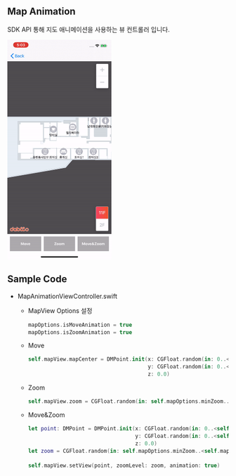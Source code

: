 ## Map Animation

SDK API 통해 지도 애니메이션을 사용하는 뷰 컨트롤러 입니다.

<img src="sample_map_animation.gif" width="236.5" height="500" />


## Sample Code

* MapAnimationViewController.swift

  * MapView Options 설정

    ``` 	swift
    mapOptions.isMoveAnimation = true
    mapOptions.isZoomAnimation = true
    ```

  * Move

    ``` swift
    self.mapView.mapCenter = DMPoint.init(x: CGFloat.random(in: 0..<self.mapInfo.size.width),
                                          y: CGFloat.random(in: 0..<self.mapInfo.size.height),
                                          z: 0.0)
    ```

  * Zoom

    ``` swift
    self.mapView.zoom = CGFloat.random(in: self.mapOptions.minZoom..<self.mapOptions.maxZoom)
    ```

  * Move&Zoom

    ``` swift
    let point: DMPoint = DMPoint.init(x: CGFloat.random(in: 0..<self.mapInfo.size.width),
                                      y: CGFloat.random(in: 0..<self.mapInfo.size.height),
                                      z: 0.0)
    let zoom = CGFloat.random(in: self.mapOptions.minZoom..<self.mapOptions.maxZoom)
            
    self.mapView.setView(point, zoomLevel: zoom, animation: true)
    ```
